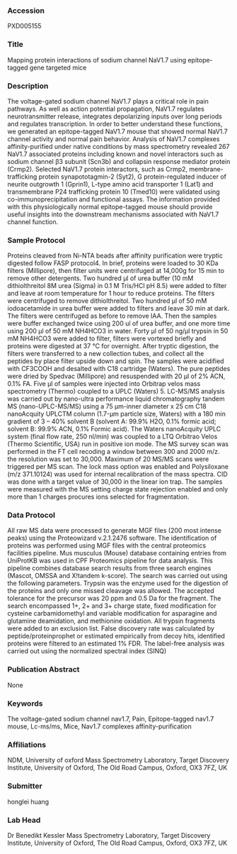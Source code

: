 ### Accession
PXD005155

### Title
Mapping protein interactions of sodium channel NaV1.7 using epitope-tagged gene targeted mice

### Description
The voltage-gated sodium channel NaV1.7 plays a critical role in pain pathways. As well as action potential propagation, NaV1.7 regulates neurotransmitter release, integrates depolarizing inputs over long periods and regulates transcription. In order to better understand these functions, we generated an epitope-tagged NaV1.7 mouse that showed normal NaV1.7 channel activity and normal pain behavior. Analysis of NaV1.7 complexes affinity-purified under native conditions by mass spectrometry revealed 267 NaV1.7 associated proteins including known and novel interactors such as sodium channel β3 subunit (Scn3b) and collapsin response mediator protein (Crmp2). Selected NaV1.7 protein interactors, such as Crmp2, membrane-trafficking protein synapototagmin-2 (Syt2), G protein-regulated inducer of neurite outgrowth 1 (Gprin1), L-type amino acid transporter 1 (Lat1) and transmembrane P24 trafficking protein 10 (Tmed10) were validated using co-immunoprecipitation and functional assays. The information provided with this physiologically normal epitope-tagged mouse should provide useful insights into the downstream mechanisms associated with NaV1.7 channel function.

### Sample Protocol
Proteins cleaved from Ni-NTA beads after affinity purification were tryptic digested follow FASP protocol4. In brief, proteins were loaded to 30 KDa filters (Millipore), then filter units were centrifuged at 14,000g for 15 min to remove other detergents. Two hundred µl of urea buffer (10 mM dithiolthreitol 8M urea (Sigma) in 0.1 M Tris/HCl pH 8.5) were added to filter and leave at room temperature for 1 hour to reduce proteins. The filters were centrifuged to remove dithiolthreitol. Two hundred µl of 50 mM iodoacetamide in urea buffer were added to filters and leave 30 min at dark. The filters were centrifuged as before to remove IAA. Then the samples were buffer exchanged twice using 200 ul of urea buffer, and one more time using 200 µl of 50 mM NH4HCO3 in water. Forty µl of 50 ng/µl trypsin in 50 mM NH4HCO3 were added to filter, filters were vortexed briefly and proteins were digested at 37 °C for overnight. After tryptic digestion, the filters were transferred to a new collection tubes, and collect all the peptides by place filter upside down and spin. The samples were acidified with CF3COOH and desalted with C18 cartridge (Waters). The pure peptides were dried by Spedvac (Millipore) and resuspended with 20 µl of 2% ACN, 0.1% FA. Five µl of samples were injected into Orbitrap velos mass spectrometry (Thermo) coupled to a UPLC (Waters) 5.  LC-MS/MS analysis  was carried out by nano-ultra performance liquid chromatography tandem MS (nano-UPLC-MS/MS) using a 75 µm-inner diameter x 25 cm C18 nanoAcquity UPLCTM column (1.7-µm particle size, Waters) with a 180 min gradient of 3 – 40% solvent B (solvent A: 99.9% H2O, 0.1% formic acid; solvent B: 99.9% ACN, 0.1% Formic acid). The Waters nanoAcquity UPLC system (final flow rate, 250 nl/min) was coupled to a LTQ Orbitrao Velos (Thermo Scientific, USA) run in positive ion mode. The MS survey scan was performed in the FT cell recoding a window between 300 and 2000 m/z. the resolution was set to 30,000. Maximum of 20 MS/MS scans were triggered per MS scan. The lock mass option was enabled and Polysiloxane (m/z 371.10124) was used for internal recalibration of the mass spectra. CID was done with a target value of 30,000 in the linear ion trap. The samples were measured with the MS setting charge state rejection enabled and only more than 1 charges procures ions selected for fragmentation.

### Data Protocol
All raw MS data were processed to generate MGF files (200 most intense peaks) using the Proteowizard v.2.1.2476 software.  The identification of proteins was performed using MGF files with the central proteomics facilities pipeline. Mus musculus (Mouse) database containing entries from UniProtKB was used in CPF Proteomics pipeline for data analysis. This pipeline combines database search results from three search engines (Mascot, OMSSA and X!tandem k-score). The search was carried out using the following parameters. Trypsin was the enzyme used for the digestion of the proteins and only one missed cleavage was allowed. The accepted tolerance for the precursor was 20 ppm and 0.5 Da for the fragment. The search encompassed 1+, 2+ and 3+ charge state, fixed modification for cysteine carbamidomethyl and variable modification for asparagine and glutamine deamidation, and methionine oxidation. All trypsin fragments were added to an exclusion list. False discovery rate was calculated by peptide/proteinprophet or estimated empirically from decoy hits, identified proteins were filtered to an estimated 1% FDR. The label-free analysis was carried out using the normalized spectral index (SINQ)

### Publication Abstract
None

### Keywords
The voltage-gated sodium channel nav1.7, Pain, Epitope-tagged nav1.7 mouse, Lc-ms/ms, Mice, Nav1.7 complexes affinity-purification

### Affiliations
NDM, University of oxford
Mass Spectrometry Laboratory, Target Discovery Institute, University of Oxford, The Old Road Campus, Oxford, OX3 7FZ, UK

### Submitter
honglei huang

### Lab Head
Dr Benedikt Kessler
Mass Spectrometry Laboratory, Target Discovery Institute, University of Oxford, The Old Road Campus, Oxford, OX3 7FZ, UK


